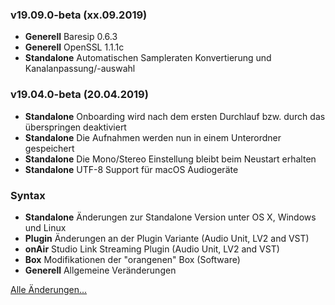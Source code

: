 ### v19.09.0-beta (xx.09.2019)

- **Generell** Baresip 0.6.3
- **Generell** OpenSSL 1.1.1c
- **Standalone** Automatischen Sampleraten Konvertierung und Kanalanpassung/-auswahl


### v19.04.0-beta (20.04.2019)

- **Standalone** Onboarding wird nach dem ersten Durchlauf bzw. durch das überspringen deaktiviert
- **Standalone** Die Aufnahmen werden nun in einem Unterordner gespeichert
- **Standalone** Die Mono/Stereo Einstellung bleibt beim Neustart erhalten
- **Standalone** UTF-8 Support für macOS Audiogeräte


### Syntax

- **Standalone** Änderungen zur Standalone Version unter OS X, Windows und Linux
- **Plugin** Änderungen an der Plugin Variante (Audio Unit, LV2 and VST)
- **onAir** Studio Link Streaming Plugin (Audio Unit, LV2 and VST)
- **Box** Modifikationen der "orangenen" Box (Software)
- **Generell** Allgemeine Veränderungen

[Alle Änderungen...](https://github.com/Studio-Link/app/blob/v19.xx.x/CHANGELOG-ARCHIVE-DE.md)
